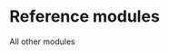 <!--
 * @Author: Chuanbin Wang - wcb@sloong.com
 * @Date: 2021-03-24 11:49:29
 * @LastEditTime: 2021-03-24 11:49:43
 * @LastEditors: Chuanbin Wang
 * @FilePath: /engine/src/modules/gateway/README.md
 * Copyright 2015-2020 Sloong.com. All Rights Reserved
 * @Description: 
-->
# Reference modules
All other modules